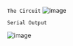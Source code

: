 
`The Circuit`
![image](https://user-images.githubusercontent.com/342276/189447351-9cf5fd27-6561-4b04-b3dd-22ae4dd51157.png)



`Serial Output`

![image](https://user-images.githubusercontent.com/342276/189415973-21c33b50-3bc6-4818-9671-16770ee3e451.png)

